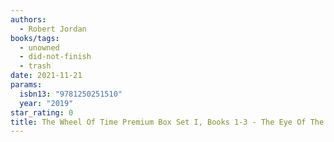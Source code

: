 ```yaml
---
authors:
  - Robert Jordan
books/tags:
  - unowned
  - did-not-finish
  - trash
date: 2021-11-21
params:
  isbn13: "9781250251510"
  year: "2019"
star_rating: 0
title: The Wheel Of Time Premium Box Set I, Books 1-3 - The Eye Of The World / The Great Hunt / The Dragon Reborn
---
```


<!--more-->
